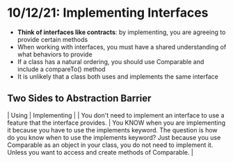 # 10/12/21: Implementing Interfaces

- **Think of interfaces like contracts**: by implementing, you are agreeing to provide certain methods
- When working with interfaces, you must have a shared understanding of what behaviors to provide 
- If a class has a natural ordering, you should use Comparable and include a compareTo() method
- It is unlikely that a class both uses and implements the same interface

## Two Sides to Abstraction Barrier
| Using | Implementing |
| You don't need to implement an interface to use a feature that the interface provides. | You KNOW when you are implementing it because you have to use the implements keyword. The question is how do you know when to use the implements keyword? Just because you use Comparable as an object in your class, you do not need to implement it. Unless you want to access and create methods of Comparable. |